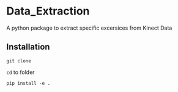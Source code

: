# Data_Extraction
A python package to extract specific excersices from Kinect Data

## Installation

`git clone`

`cd` to folder

`pip install -e .`
